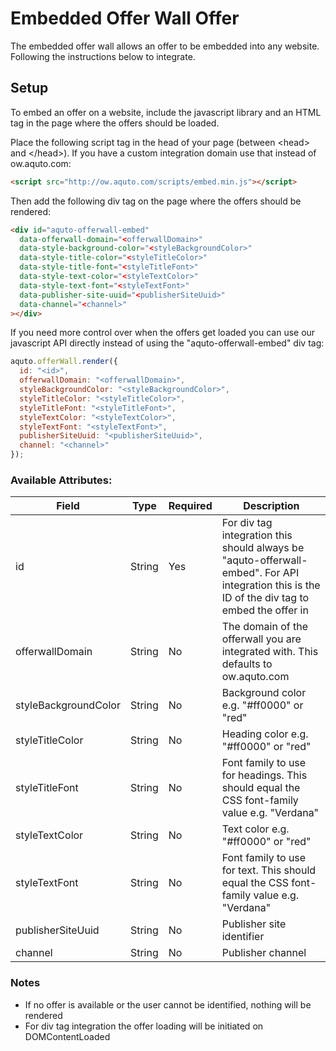 Embedded Offer Wall Offer
=========================
The embedded offer wall allows an offer to be embedded into any website. Following the instructions below to integrate.

## Setup
To embed an offer on a website, include the javascript library and an HTML tag in the page where the offers should be 
loaded.

Place the following script tag in the head of your page (between \<head\> and \</head\>). If you have a custom integration 
domain use that instead of ow.aquto.com:

```html
<script src="http://ow.aquto.com/scripts/embed.min.js"></script>
```

Then add the following div tag on the page where the offers should be rendered:
```html
<div id="aquto-offerwall-embed"
  data-offerwall-domain="<offerwallDomain>"
  data-style-background-color="<styleBackgroundColor>"
  data-style-title-color="<styleTitleColor>"
  data-style-title-font="<styleTitleFont>"
  data-style-text-color="<styleTextColor>"
  data-style-text-font="<styleTextFont>"
  data-publisher-site-uuid="<publisherSiteUuid>"
  data-channel="<channel>"
></div>
```

If you need more control over when the offers get loaded you can use our javascript API directly instead of using the
"aquto-offerwall-embed" div tag:

```javascript
aquto.offerWall.render({
  id: "<id>",
  offerwallDomain: "<offerwallDomain>",
  styleBackgroundColor: "<styleBackgroundColor>",
  styleTitleColor: "<styleTitleColor>",
  styleTitleFont: "<styleTitleFont>",
  styleTextColor: "<styleTextColor>",
  styleTextFont: "<styleTextFont>",
  publisherSiteUuid: "<publisherSiteUuid>",
  channel: "<channel>"
});
```

### Available Attributes:
| Field                | Type   | Required | Description |
|----------------------|--------|----------|-------------|
| id                   | String | Yes | For div tag integration this should always be "aquto-offerwall-embed". For API integration this is the ID of the div tag to embed the offer in |
| offerwallDomain      | String | No  | The domain of the offerwall you are integrated with. This defaults to ow.aquto.com |
| styleBackgroundColor | String | No  | Background color e.g. "#ff0000" or "red" |
| styleTitleColor      | String | No  | Heading color e.g. "#ff0000" or "red" |
| styleTitleFont       | String | No  | Font family to use for headings. This should equal the CSS font-family value e.g. "Verdana" |
| styleTextColor       | String | No  | Text color e.g. "#ff0000" or "red" |
| styleTextFont        | String | No  | Font family to use for text. This should equal the CSS font-family value e.g. "Verdana" |
| publisherSiteUuid    | String | No  | Publisher site identifier |
| channel              | String | No  | Publisher channel |

### Notes
- If no offer is available or the user cannot be identified, nothing will be rendered
- For div tag integration the offer loading will be initiated on DOMContentLoaded
